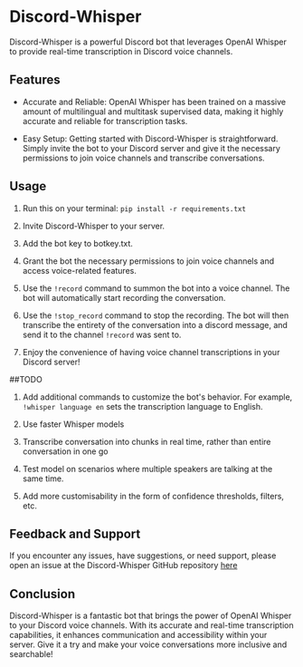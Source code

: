 # Discord-Whisper

Discord-Whisper is a powerful Discord bot that leverages OpenAI Whisper to provide real-time transcription in Discord voice channels.

## Features

- Accurate and Reliable: OpenAI Whisper has been trained on a massive amount of multilingual and multitask supervised data, making it highly accurate and reliable for transcription tasks.

- Easy Setup: Getting started with Discord-Whisper is straightforward. Simply invite the bot to your Discord server and give it the necessary permissions to join voice channels and transcribe conversations.


## Usage

1. Run this on your terminal: `pip install -r requirements.txt`

2. Invite Discord-Whisper to your server.

3. Add the bot key to botkey.txt.

4. Grant the bot the necessary permissions to join voice channels and access voice-related features.

5. Use the `!record` command to summon the bot into a voice channel. The bot will automatically start recording the conversation.

6. Use the `!stop_record` command to stop the recording. The bot will then transcribe the entirety of the conversation into a discord message, and send it to the channel `!record` was sent to. 

7. Enjoy the convenience of having voice channel transcriptions in your Discord server!


##TODO

1. Add additional commands to customize the bot's behavior. For example, `!whisper language en` sets the transcription language to English.

2. Use faster Whisper models

3. Transcribe conversation into chunks in real time, rather than entire conversation in one go

4. Test model on scenarios where multiple speakers are talking at the same time.

5. Add more customisability in the form of confidence thresholds, filters, etc.

## Feedback and Support

If you encounter any issues, have suggestions, or need support, please open an issue at  the Discord-Whisper GitHub repository [here](https://github.com/DESU-CLUB/discord-whisper)

## Conclusion

Discord-Whisper is a fantastic bot that brings the power of OpenAI Whisper to your Discord voice channels. With its accurate and real-time transcription capabilities, it enhances communication and accessibility within your server. Give it a try and make your voice conversations more inclusive and searchable!

